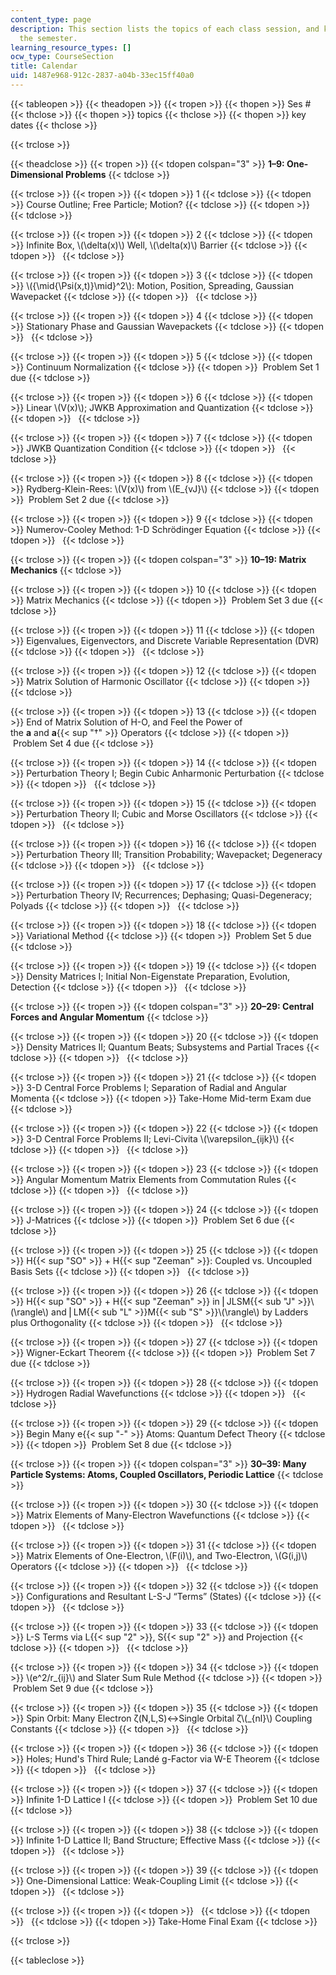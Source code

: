 ```yaml
---
content_type: page
description: This section lists the topics of each class session, and key dates for
  the semester.
learning_resource_types: []
ocw_type: CourseSection
title: Calendar
uid: 1487e968-912c-2837-a04b-33ec15ff40a0
---
```


{{< tableopen >}}
{{< theadopen >}}
{{< tropen >}}
{{< thopen >}}
Ses #
{{< thclose >}}
{{< thopen >}}
topics
{{< thclose >}}
{{< thopen >}}
key dates
{{< thclose >}}

{{< trclose >}}

{{< theadclose >}}
{{< tropen >}}
{{< tdopen colspan="3" >}}
**1–9: One-Dimensional Problems**
{{< tdclose >}}

{{< trclose >}}
{{< tropen >}}
{{< tdopen >}}
1
{{< tdclose >}}
{{< tdopen >}}
Course Outline; Free Particle; Motion?
{{< tdclose >}}
{{< tdopen >}}
 
{{< tdclose >}}

{{< trclose >}}
{{< tropen >}}
{{< tdopen >}}
2
{{< tdclose >}}
{{< tdopen >}}
Infinite Box, \\(\\delta(x)\\) Well, \\(\\delta(x)\\) Barrier
{{< tdclose >}}
{{< tdopen >}}
 
{{< tdclose >}}

{{< trclose >}}
{{< tropen >}}
{{< tdopen >}}
3
{{< tdclose >}}
{{< tdopen >}}
\\({\\mid{\\Psi(x,t)}\\mid}^2\\): Motion, Position, Spreading, Gaussian Wavepacket
{{< tdclose >}}
{{< tdopen >}}
 
{{< tdclose >}}

{{< trclose >}}
{{< tropen >}}
{{< tdopen >}}
4
{{< tdclose >}}
{{< tdopen >}}
Stationary Phase and Gaussian Wavepackets
{{< tdclose >}}
{{< tdopen >}}
 
{{< tdclose >}}

{{< trclose >}}
{{< tropen >}}
{{< tdopen >}}
5
{{< tdclose >}}
{{< tdopen >}}
Continuum Normalization
{{< tdclose >}}
{{< tdopen >}}
 Problem Set 1 due
{{< tdclose >}}

{{< trclose >}}
{{< tropen >}}
{{< tdopen >}}
6
{{< tdclose >}}
{{< tdopen >}}
Linear \\(V(x)\\); JWKB Approximation and Quantization
{{< tdclose >}}
{{< tdopen >}}
 
{{< tdclose >}}

{{< trclose >}}
{{< tropen >}}
{{< tdopen >}}
7
{{< tdclose >}}
{{< tdopen >}}
JWKB Quantization Condition
{{< tdclose >}}
{{< tdopen >}}
 
{{< tdclose >}}

{{< trclose >}}
{{< tropen >}}
{{< tdopen >}}
8
{{< tdclose >}}
{{< tdopen >}}
Rydberg-Klein-Rees: \\(V(x)\\) from \\(E\_{vJ}\\)
{{< tdclose >}}
{{< tdopen >}}
 Problem Set 2 due
{{< tdclose >}}

{{< trclose >}}
{{< tropen >}}
{{< tdopen >}}
9
{{< tdclose >}}
{{< tdopen >}}
Numerov-Cooley Method: 1-D Schrödinger Equation
{{< tdclose >}}
{{< tdopen >}}
 
{{< tdclose >}}

{{< trclose >}}
{{< tropen >}}
{{< tdopen colspan="3" >}}
**10–19: Matrix Mechanics**
{{< tdclose >}}

{{< trclose >}}
{{< tropen >}}
{{< tdopen >}}
10
{{< tdclose >}}
{{< tdopen >}}
Matrix Mechanics
{{< tdclose >}}
{{< tdopen >}}
 Problem Set 3 due
{{< tdclose >}}

{{< trclose >}}
{{< tropen >}}
{{< tdopen >}}
11
{{< tdclose >}}
{{< tdopen >}}
Eigenvalues, Eigenvectors, and Discrete Variable Representation (DVR)
{{< tdclose >}}
{{< tdopen >}}
 
{{< tdclose >}}

{{< trclose >}}
{{< tropen >}}
{{< tdopen >}}
12
{{< tdclose >}}
{{< tdopen >}}
Matrix Solution of Harmonic Oscillator
{{< tdclose >}}
{{< tdopen >}}
 
{{< tdclose >}}

{{< trclose >}}
{{< tropen >}}
{{< tdopen >}}
13
{{< tdclose >}}
{{< tdopen >}}
End of Matrix Solution of H-O, and Feel the Power of  
the **a** and **a**{{< sup "†" >}} Operators
{{< tdclose >}}
{{< tdopen >}}
 Problem Set 4 due
{{< tdclose >}}

{{< trclose >}}
{{< tropen >}}
{{< tdopen >}}
14
{{< tdclose >}}
{{< tdopen >}}
Perturbation Theory I; Begin Cubic Anharmonic Perturbation
{{< tdclose >}}
{{< tdopen >}}
 
{{< tdclose >}}

{{< trclose >}}
{{< tropen >}}
{{< tdopen >}}
15
{{< tdclose >}}
{{< tdopen >}}
Perturbation Theory II; Cubic and Morse Oscillators
{{< tdclose >}}
{{< tdopen >}}
 
{{< tdclose >}}

{{< trclose >}}
{{< tropen >}}
{{< tdopen >}}
16
{{< tdclose >}}
{{< tdopen >}}
Perturbation Theory III; Transition Probability; Wavepacket; Degeneracy
{{< tdclose >}}
{{< tdopen >}}
 
{{< tdclose >}}

{{< trclose >}}
{{< tropen >}}
{{< tdopen >}}
17
{{< tdclose >}}
{{< tdopen >}}
Perturbation Theory IV; Recurrences; Dephasing; Quasi-Degeneracy; Polyads
{{< tdclose >}}
{{< tdopen >}}
 
{{< tdclose >}}

{{< trclose >}}
{{< tropen >}}
{{< tdopen >}}
18
{{< tdclose >}}
{{< tdopen >}}
Variational Method
{{< tdclose >}}
{{< tdopen >}}
 Problem Set 5 due
{{< tdclose >}}

{{< trclose >}}
{{< tropen >}}
{{< tdopen >}}
19
{{< tdclose >}}
{{< tdopen >}}
Density Matrices I; Initial Non-Eigenstate Preparation, Evolution, Detection
{{< tdclose >}}
{{< tdopen >}}
 
{{< tdclose >}}

{{< trclose >}}
{{< tropen >}}
{{< tdopen colspan="3" >}}
**20–29: Central Forces and Angular Momentum**
{{< tdclose >}}

{{< trclose >}}
{{< tropen >}}
{{< tdopen >}}
20
{{< tdclose >}}
{{< tdopen >}}
Density Matrices II; Quantum Beats; Subsystems and Partial Traces
{{< tdclose >}}
{{< tdopen >}}
 
{{< tdclose >}}

{{< trclose >}}
{{< tropen >}}
{{< tdopen >}}
21
{{< tdclose >}}
{{< tdopen >}}
3-D Central Force Problems I; Separation of Radial and Angular Momenta
{{< tdclose >}}
{{< tdopen >}}
Take-Home Mid-term Exam due
{{< tdclose >}}

{{< trclose >}}
{{< tropen >}}
{{< tdopen >}}
22
{{< tdclose >}}
{{< tdopen >}}
3-D Central Force Problems II; Levi-Civita \\(\\varepsilon\_{ijk}\\)
{{< tdclose >}}
{{< tdopen >}}
 
{{< tdclose >}}

{{< trclose >}}
{{< tropen >}}
{{< tdopen >}}
23
{{< tdclose >}}
{{< tdopen >}}
Angular Momentum Matrix Elements from Commutation Rules
{{< tdclose >}}
{{< tdopen >}}
 
{{< tdclose >}}

{{< trclose >}}
{{< tropen >}}
{{< tdopen >}}
24
{{< tdclose >}}
{{< tdopen >}}
J-Matrices
{{< tdclose >}}
{{< tdopen >}}
 Problem Set 6 due
{{< tdclose >}}

{{< trclose >}}
{{< tropen >}}
{{< tdopen >}}
25
{{< tdclose >}}
{{< tdopen >}}
H{{< sup "SO" >}} + H{{< sup "Zeeman" >}}: Coupled vs. Uncoupled Basis Sets
{{< tdclose >}}
{{< tdopen >}}
 
{{< tdclose >}}

{{< trclose >}}
{{< tropen >}}
{{< tdopen >}}
26
{{< tdclose >}}
{{< tdopen >}}
H{{< sup "SO" >}} + H{{< sup "Zeeman" >}} in ⎜JLSM{{< sub "J" >}}\\(\\rangle\\) and ⎜LM{{< sub "L" >}}M{{< sub "S" >}}\\(\\rangle\\) by Ladders plus Orthogonality
{{< tdclose >}}
{{< tdopen >}}
 
{{< tdclose >}}

{{< trclose >}}
{{< tropen >}}
{{< tdopen >}}
27
{{< tdclose >}}
{{< tdopen >}}
Wigner-Eckart Theorem
{{< tdclose >}}
{{< tdopen >}}
 Problem Set 7 due
{{< tdclose >}}

{{< trclose >}}
{{< tropen >}}
{{< tdopen >}}
28
{{< tdclose >}}
{{< tdopen >}}
Hydrogen Radial Wavefunctions
{{< tdclose >}}
{{< tdopen >}}
 
{{< tdclose >}}

{{< trclose >}}
{{< tropen >}}
{{< tdopen >}}
29
{{< tdclose >}}
{{< tdopen >}}
Begin Many e{{< sup "\-" >}} Atoms: Quantum Defect Theory
{{< tdclose >}}
{{< tdopen >}}
 Problem Set 8 due
{{< tdclose >}}

{{< trclose >}}
{{< tropen >}}
{{< tdopen colspan="3" >}}
**30–39: Many Particle Systems: Atoms, Coupled Oscillators, Periodic Lattice**
{{< tdclose >}}

{{< trclose >}}
{{< tropen >}}
{{< tdopen >}}
30
{{< tdclose >}}
{{< tdopen >}}
Matrix Elements of Many-Electron Wavefunctions
{{< tdclose >}}
{{< tdopen >}}
 
{{< tdclose >}}

{{< trclose >}}
{{< tropen >}}
{{< tdopen >}}
31
{{< tdclose >}}
{{< tdopen >}}
Matrix Elements of One-Electron, \\(F(i)\\), and Two-Electron, \\(G(i,j)\\) Operators
{{< tdclose >}}
{{< tdopen >}}
 
{{< tdclose >}}

{{< trclose >}}
{{< tropen >}}
{{< tdopen >}}
32
{{< tdclose >}}
{{< tdopen >}}
Configurations and Resultant L-S-J “Terms” (States)
{{< tdclose >}}
{{< tdopen >}}
 
{{< tdclose >}}

{{< trclose >}}
{{< tropen >}}
{{< tdopen >}}
33
{{< tdclose >}}
{{< tdopen >}}
L-S Terms via L{{< sup "2" >}}, S{{< sup "2" >}} and Projection
{{< tdclose >}}
{{< tdopen >}}
 
{{< tdclose >}}

{{< trclose >}}
{{< tropen >}}
{{< tdopen >}}
34
{{< tdclose >}}
{{< tdopen >}}
\\(e^2/r\_{ij}\\) and Slater Sum Rule Method
{{< tdclose >}}
{{< tdopen >}}
 Problem Set 9 due
{{< tdclose >}}

{{< trclose >}}
{{< tropen >}}
{{< tdopen >}}
35
{{< tdclose >}}
{{< tdopen >}}
Spin Orbit: Many Electron ζ(N,L,S)↔Single Orbital ζ\\(\_{nl}\\) Coupling Constants
{{< tdclose >}}
{{< tdopen >}}
 
{{< tdclose >}}

{{< trclose >}}
{{< tropen >}}
{{< tdopen >}}
36
{{< tdclose >}}
{{< tdopen >}}
Holes; Hund's Third Rule; Landé g-Factor via W-E Theorem
{{< tdclose >}}
{{< tdopen >}}
 
{{< tdclose >}}

{{< trclose >}}
{{< tropen >}}
{{< tdopen >}}
37
{{< tdclose >}}
{{< tdopen >}}
Infinite 1-D Lattice I
{{< tdclose >}}
{{< tdopen >}}
 Problem Set 10 due
{{< tdclose >}}

{{< trclose >}}
{{< tropen >}}
{{< tdopen >}}
38
{{< tdclose >}}
{{< tdopen >}}
Infinite 1-D Lattice II; Band Structure; Effective Mass
{{< tdclose >}}
{{< tdopen >}}
 
{{< tdclose >}}

{{< trclose >}}
{{< tropen >}}
{{< tdopen >}}
39
{{< tdclose >}}
{{< tdopen >}}
One-Dimensional Lattice: Weak-Coupling Limit
{{< tdclose >}}
{{< tdopen >}}
 
{{< tdclose >}}

{{< trclose >}}
{{< tropen >}}
{{< tdopen >}}
 
{{< tdclose >}}
{{< tdopen >}}
 
{{< tdclose >}}
{{< tdopen >}}
Take-Home Final Exam
{{< tdclose >}}

{{< trclose >}}

{{< tableclose >}}